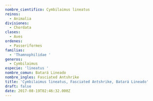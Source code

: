 ```yaml
---
nombre_cientifico: Cymbilaimus lineatus
reinos:
  - Animalia
divisiones:
  - Chordata
clases:
  - Aves
ordenes:
  - Passeriformes
familias:
  - 'Thamnophilidae '
generos:
  - Cymbilaimus
especie: 'lineatus '
nombre_comun: Batará Lineado
nombre_ingles: Fasciated Antshrike
title: 'Cymbilaimus lineatus, Fasciated Antshrike, Batará Lineado'
draft: false
date: 2017-08-19T02:46:32.000Z
---
```



